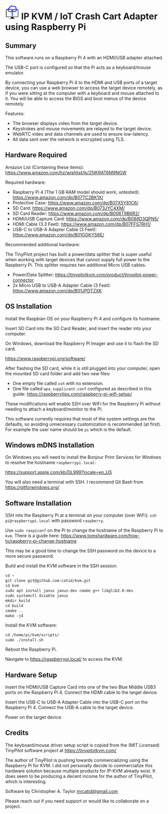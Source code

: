 # ![Logo](https://github.com/catid/kvm/raw/master/art/logo_44.png "Logo") IP KVM / IoT Crash Cart Adapter using Raspberry Pi

## Summary

This software runs on a Raspberry Pi 4 with an HDMI/USB adapter attached.

The USB-C port is configured so that the Pi acts as a keyboard/mouse emulator.

By connecting your Raspberry Pi 4 to the HDMI and USB ports of a target device, you can use a web browser to access the target device remotely, as if you were sitting at the computer with a keyboard and mouse attached to it.  You will be able to access the BIOS and boot menus of the device remotely.

Features:

* The browser displays video from the target device.
* Keystrokes and mouse movements are relayed to the target device.
* WebRTC video and data channels are used to ensure low-latency.
* All data sent over the network is encrypted using TLS.


## Hardware Required

Amazon List (Containing these items): https://www.amazon.com/hz/wishlist/ls/25IKRAT6M9NGW

Required hardware:

* Raspberry Pi 4 (The 1 GB RAM model should work, untested): https://www.amazon.com/dp/B07TC2BK1X/
* Protective Case: https://www.amazon.com/dp/B07X5Y81C6/
* SD Card: https://www.amazon.com/dp/B073JYC4XM/
* SD Card Reader: https://www.amazon.com/dp/B006T9B6R2/
* HDMI/USB Capture Card: https://www.amazon.com/dp/B088D3QPN5/
* HDMI Cable (3.3 Feet): https://www.amazon.com/dp/B07FFS7RH1/
* USB-C to USB-A Adapter Cable (3 Feet): https://www.amazon.com/dp/B01GGKYS6E/

Recommended additional hardware:

The TinyPilot project has built a power/data splitter that is super useful when working with target devices that cannot supply full power to the Raspberry Pi.  This splitter requires two additional Micro USB cables.

* Power/Data Splitter: https://tinypilotkvm.com/product/tinypilot-power-connector
* 2x Micro USB to USB-A Adapter Cable (3 Feet): https://www.amazon.com/dp/B01JPDTZXK


## OS Installation

Install the Raspbian OS on your Raspberry Pi 4 and configure its hostname.

Insert SD Card into the SD Card Reader, and insert the reader into your computer.

On Windows, download the Raspberry Pi Imager and use it to flash the SD card.

https://www.raspberrypi.org/software/

After flashing the SD card, while it is still plugged into your computer, open the mounted SD card folder and add two new files:

* One empty file called `ssh` with no extension.
* One file called `wpa_supplicant.conf` configured as described in this guide: https://raspberrytips.com/raspberry-pi-wifi-setup/

These modifications will enable SSH over WiFi for the Raspberry Pi without needing to attach a keyboard/monitor to the Pi.

This software currently requires that most of the system settings are the defaults, so avoiding unnecessary customization is recommended (at first).  For example the user name should be `pi` which is the default.


## Windows mDNS Installation

On Windows you will need to install the Bonjour Print Services for Windows to resolve the hostname `raspberrypi.local`:

https://support.apple.com/kb/DL999?locale=en_US

You will also need a terminal with SSH.  I recommend Git Bash from https://gitforwindows.org/


## Software Installation

SSH into the Raspberry Pi at a terminal on your computer (over WiFi): `ssh pi@raspberrypi.local` with password `raspberry`.

Use `sudo raspiconf` on the Pi to change the hostname of the Raspberry Pi to `kvm`.  There is a guide here:
https://www.tomshardware.com/how-to/raspberry-pi-change-hostname

This may be a good time to change the SSH password on the device to a more secure password.

Build and install the KVM software in the SSH session:

```
cd ~
git clone git@github.com:catid/kvm.git
cd kvm
sudo apt install janus janus-dev cmake g++ libglib2.0-dev
sudo systemctl disable janus
mkdir build
cd build
cmake ..
make -j4
```

Install the KVM software:

```
cd /home/pi/kvm/scripts/
sudo ./install.sh
```

Reboot the Raspberry Pi.

Navigate to https://raspberrypi.local/ to access the KVM.


## Hardware Setup

Insert the HDMI/USB Capture Card into one of the two Blue Middle USB3 ports on the Raspberry Pi 4.  Connect the HDMI cable to the target device.

Insert the USB-C to USB-A Adapter Cable into the USB-C port on the Raspberry Pi 4.  Connect the USB-A cable to the target device.

Power on the target device.


## Credits

The keyboard/mouse driver setup script is copied from the (MIT Licensed) TinyPilot software project at https://tinypilotkvm.com/

The author of TinyPilot is pushing towards commercializing using the Raspberry Pi for KVM.  I did not personally decide to commercialize this hardware solution because multiple products for IP-KVM already exist.  It does seem to be producing a decent income for the author of TinyPilot, which is interesting.

Software by Christopher A. Taylor mrcatid@gmail.com

Please reach out if you need support or would like to collaborate on a project.
